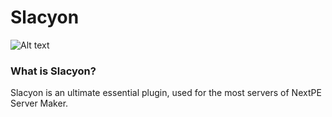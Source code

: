 # Slacyon
![Alt text](slacyon.png?raw=true "Title")

### What is Slacyon?
Slacyon is an ultimate essential plugin, used for the most servers of NextPE Server Maker.


